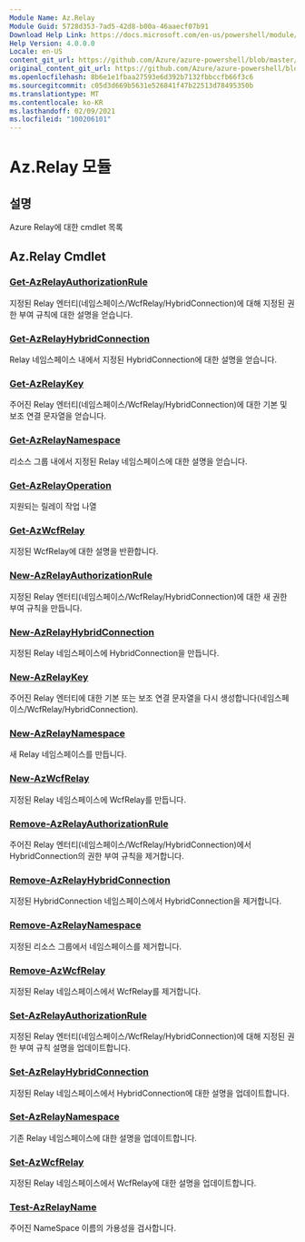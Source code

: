 ```yaml
---
Module Name: Az.Relay
Module Guid: 5728d353-7ad5-42d8-b00a-46aaecf07b91
Download Help Link: https://docs.microsoft.com/en-us/powershell/module/az.relay
Help Version: 4.0.0.0
Locale: en-US
content_git_url: https://github.com/Azure/azure-powershell/blob/master/src/Relay/Relay/help/Az.Relay.md
original_content_git_url: https://github.com/Azure/azure-powershell/blob/master/src/Relay/Relay/help/Az.Relay.md
ms.openlocfilehash: 8b6e1e1fbaa27593e6d392b7132fbbccfb66f3c6
ms.sourcegitcommit: c05d3d669b5631e526841f47b22513d78495350b
ms.translationtype: MT
ms.contentlocale: ko-KR
ms.lasthandoff: 02/09/2021
ms.locfileid: "100206101"
---
```

# Az.Relay 모듈
## 설명
Azure Relay에 대한 cmdlet 목록

## Az.Relay Cmdlet
### [Get-AzRelayAuthorizationRule](Get-AzRelayAuthorizationRule.md)
지정된 Relay 엔터티(네임스페이스/WcfRelay/HybridConnection)에 대해 지정된 권한 부여 규칙에 대한 설명을 얻습니다.

### [Get-AzRelayHybridConnection](Get-AzRelayHybridConnection.md)
Relay 네임스페이스 내에서 지정된 HybridConnection에 대한 설명을 얻습니다.

### [Get-AzRelayKey](Get-AzRelayKey.md)
주어진 Relay 엔터티(네임스페이스/WcfRelay/HybridConnection)에 대한 기본 및 보조 연결 문자열을 얻습니다.

### [Get-AzRelayNamespace](Get-AzRelayNamespace.md)
리소스 그룹 내에서 지정된 Relay 네임스페이스에 대한 설명을 얻습니다.

### [Get-AzRelayOperation](Get-AzRelayOperation.md)
지원되는 릴레이 작업 나열

### [Get-AzWcfRelay](Get-AzWcfRelay.md)
지정된 WcfRelay에 대한 설명을 반환합니다.

### [New-AzRelayAuthorizationRule](New-AzRelayAuthorizationRule.md)
지정된 Relay 엔터티(네임스페이스/WcfRelay/HybridConnection)에 대한 새 권한 부여 규칙을 만듭니다.

### [New-AzRelayHybridConnection](New-AzRelayHybridConnection.md)
지정된 Relay 네임스페이스에 HybridConnection을 만듭니다.

### [New-AzRelayKey](New-AzRelayKey.md)
주어진 Relay 엔터티에 대한 기본 또는 보조 연결 문자열을 다시 생성합니다(네임스페이스/WcfRelay/HybridConnection).

### [New-AzRelayNamespace](New-AzRelayNamespace.md)
새 Relay 네임스페이스를 만듭니다.

### [New-AzWcfRelay](New-AzWcfRelay.md)
지정된 Relay 네임스페이스에 WcfRelay를 만듭니다.

### [Remove-AzRelayAuthorizationRule](Remove-AzRelayAuthorizationRule.md)
주어진 Relay 엔터티(네임스페이스/WcfRelay/HybridConnection)에서 HybridConnection의 권한 부여 규칙을 제거합니다.

### [Remove-AzRelayHybridConnection](Remove-AzRelayHybridConnection.md)
지정된 HybridConnection 네임스페이스에서 HybridConnection을 제거합니다.

### [Remove-AzRelayNamespace](Remove-AzRelayNamespace.md)
지정된 리소스 그룹에서 네임스페이스를 제거합니다. 

### [Remove-AzWcfRelay](Remove-AzWcfRelay.md)
지정된 Relay 네임스페이스에서 WcfRelay를 제거합니다.

### [Set-AzRelayAuthorizationRule](Set-AzRelayAuthorizationRule.md)
지정된 Relay 엔터티(네임스페이스/WcfRelay/HybridConnection)에 대해 지정된 권한 부여 규칙 설명을 업데이트합니다.

### [Set-AzRelayHybridConnection](Set-AzRelayHybridConnection.md)
지정된 Relay 네임스페이스에서 HybridConnection에 대한 설명을 업데이트합니다.

### [Set-AzRelayNamespace](Set-AzRelayNamespace.md)
기존 Relay 네임스페이스에 대한 설명을 업데이트합니다.

### [Set-AzWcfRelay](Set-AzWcfRelay.md)
지정된 Relay 네임스페이스에서 WcfRelay에 대한 설명을 업데이트합니다.

### [Test-AzRelayName](Test-AzRelayName.md)
주어진 NameSpace 이름의 가용성을 검사합니다.


